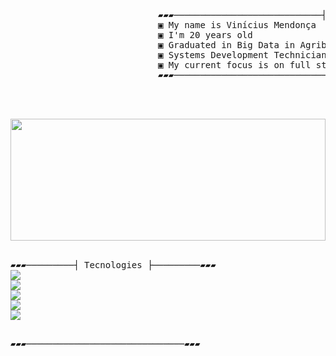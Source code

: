 
<pre>

<div>
                            ▰▰▰────────────────────────────┤ About Me ├────────────────────────────▰▰▰ 
                            ▣ My name is Vinícius Mendonça
                            ▣ I'm 20 years old
                            ▣ Graduated in Big Data in Agribusiness at Fatec Shunji Nishimura in Pómpeia-Sp
                            ▣ Systems Development Technician
                            ▣ My current focus is on full stack software development 
                            ▰▰▰───────────────────────────────────────────────────────────────────▰▰▰

</div>

</pre>

<div align="center">  
  
  <img width="100%" height="195px" src="https://github-readme-stats.vercel.app/api/top-langs?username=ViniciusMendonca12&layout=compact&theme=radical"/>
</div>

<br>
<pre>
▰▰▰─────────┤ Tecnologies ├─────────▰▰▰
<img src="https://img.shields.io/badge/HTML-239120?style=for-the-badge&logo=html5&logoColor=white"/>
<img src="https://img.shields.io/badge/CSS-239120?&style=for-the-badge&logo=css3&logoColor=white"/>
<img src="https://img.shields.io/badge/JavaScript-F7DF1E?style=for-the-badge&logo=javascript&logoColor=black"/>
<img src="https://img.shields.io/badge/Node.js-43853D?style=for-the-badge&logo=node.js&logoColor=white"/>
<img src="https://img.shields.io/badge/MySQL-00000F?style=for-the-badge&logo=mysql&logoColor=white"/>

▰▰▰──────────────────────────────▰▰▰

</pre>
